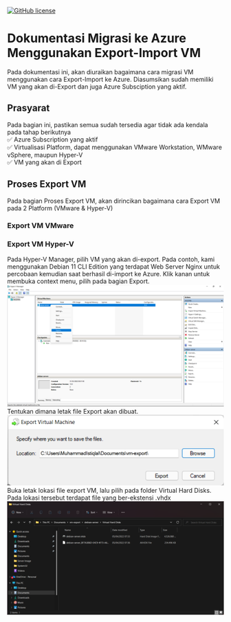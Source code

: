 [![GitHub license](https://img.shields.io/github/license/iqlal/migrate-to-azure)](https://github.com/iqlal/migrate-to-azure/blob/main/LICENSE)

# Dokumentasi Migrasi ke Azure Menggunakan Export-Import VM
Pada dokumentasi ini, akan diuraikan bagaimana cara migrasi VM menggunakan cara Export-Import ke Azure. Diasumsikan sudah memiliki VM yang akan di-Export dan juga Azure Subsciption yang aktif.

## Prasyarat
Pada bagian ini, pastikan semua sudah tersedia agar tidak ada kendala pada tahap berikutnya <br>
✅ Azure Subscription yang aktif <br>
✅ Virtualisasi Platform, dapat menggunakan VMware Workstation, WMware vSphere, maupun Hyper-V <br>
✅ VM yang akan di Export <br>

## Proses Export VM
Pada bagian Proses Export VM, akan dirincikan bagaimana cara Export VM pada 2 Platform (VMware & Hyper-V)

### Export VM VMware
### Export VM Hyper-V
Pada Hyper-V Manager, pilih VM yang akan di-export. Pada contoh, kami menggunakan Debian 11 CLI Edition yang terdapat Web Server Nginx untuk percobaan kemudian saat berhasil di-import ke Azure.
Klik kanan untuk membuka context menu, pilih pada bagian Export. <br>
![Hyper-V Manager](/image/export-import/1.png) <br>
Tentukan dimana letak file Export akan dibuat. <br>
![Export Location](/image/export-import/2.png) <br>
Buka letak lokasi file export VM, lalu pilih pada folder Virtual Hard Disks. Pada lokasi tersebut terdapat file yang ber-ekstensi .vhdx <br>
![VHDX](/image/export-import/3.png) <br>